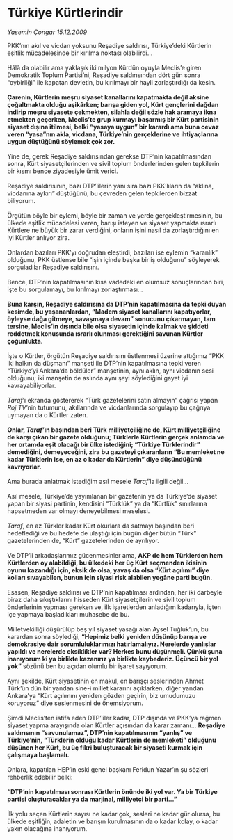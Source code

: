 # Türkiye Kürtlerindir

*Yasemin Çongar 15.12.2009*

<div class="taraf_structure_2col_1zq">
<div class="margen_n">



 <p>PKK’nın akıl ve vicdan yoksunu Reşadiye saldırısı, Türkiye’deki Kürtlerin eşitlik mücadelesinde bir kırılma noktası olabilirdi... <br/><br/>Hâlâ da olabilir ama yaklaşık iki milyon Kürdün oyuyla Meclis’e giren Demokratik Toplum Partisi’ni, Reşadiye saldırısından dört gün sonra “oybirliği” ile kapatan devletin, bu kırılmayı bir hayli zorlaştırdığı da kesin.<b> <br/><br/>Çarenin, Kürtlerin meşru siyaset kanallarını kapatmakta değil aksine çoğaltmakta olduğu aşikârken; barışa giden yol, Kürt gençlerini dağdan indirip meşru siyasete çekmekten, silahla değil sözle hak aramaya ikna etmekten geçerken, Meclis’te grup kurmayı başarmış bir Kürt partisinin siyaset dışına itilmesi, belki “yasaya uygun” bir karardı ama buna cevaz veren “yasa”nın akla, vicdana, Türkiye’nin gerçeklerine ve ihtiyaçlarına uygun düştüğünü söylemek çok zor.</b> <br/><br/>Yine de, gerek Reşadiye saldırısından gerekse DTP’nin kapatılmasından sonra, Kürt siyasetçilerinden ve sivil toplum önderlerinden gelen tepkilerin bir kısmı bence ziyadesiyle ümit verici. <br/><br/>Reşadiye saldırısının, bazı DTP’lilerin yanı sıra bazı PKK’lıların da “aklına, vicdanına aykırı” düştüğünü, bu çevreden gelen tepkilerden bizzat biliyorum. <br/><br/>Örgütün böyle bir eylemi, böyle bir zaman ve yerde gerçekleştirmesinin, bu ülkede eşitlik mücadelesi veren, barışı isteyen ve siyaset yapmakta ısrarlı Kürtlere ne büyük bir zarar verdiğini, onların işini nasıl da zorlaştırdığını en iyi Kürtler anlıyor zira. <br/><br/>Onlardan bazıları PKK’yı doğrudan eleştirdi; bazıları ise eylemin “karanlık” olduğunu, PKK üstlense bile “işin içinde başka bir iş olduğunu” söyleyerek sorguladılar Reşadiye saldırısını. <br/><br/>Bence, DTP’nin kapatılmasının kısa vadedeki en olumsuz sonuçlarından biri, işte bu sorgulamayı, bu kırılmayı zorlaştırması...<b> <br/><br/>Buna karşın, Reşadiye saldırısına da DTP’nin kapatılmasına da tepki duyan kesimde, bu yaşananlardan, “Madem siyaset kanallarını kapatıyorlar, öyleyse dağa gitmeye, savaşmaya devam” sonucunu çıkarmayan, tam tersine, Meclis’in dışında bile olsa siyasetin içinde kalmak ve şiddeti reddetmek konusunda ısrarlı olunması gerektiğini savunan Kürtler çoğunlukta.</b> <br/><br/>İşte o Kürtler, örgütün Reşadiye saldırısını üstlenmesi üzerine attığımız “PKK iki halkın da düşmanı” manşeti ile DTP’nin kapatılmasına tepki veren “Türkiye’yi Ankara’da böldüler” manşetinin, aynı aklın, aynı vicdanın sesi olduğunu; iki manşetin de aslında aynı şeyi söylediğini gayet iyi kavrayabiliyorlar.<i> <br/><br/>Taraf</i>’ı ekranda göstererek “Türk gazetelerini satın almayın” çağrısı yapan <i>Roj TV</i>’nin tutumunu, akıllarında ve vicdanlarında sorgulayıp bu çağrıya uymayan da o Kürtler zaten.<b> <br/><br/>Onlar, <i>Taraf</i>’ın başından beri Türk milliyetçiliğine de, Kürt milliyetçiliğine de karşı çıkan bir gazete olduğunu; Türklerle Kürtlerin gerçek anlamda ve her ortamda eşit olacağı bir ülke istediğini; “Türkiye Türklerindir” demediğini, demeyeceğini, zira bu gazeteyi çıkaranların “Bu memleket ne kadar Türklerin ise, en az o kadar da Kürtlerin” diye düşündüğünü kavrıyorlar.</b> <br/><br/>Ama burada anlatmak istediğim asıl mesele <i>Taraf</i>’la ilgili değil... <br/><br/>Asıl mesele, Türkiye’de yayımlanan bir gazetenin ya da Türkiye’de siyaset yapan bir siyasi partinin, kendisini “Türklük” ya da “Kürtlük” sınırlarına hapsetmeden var olmayı deneyebilmesi meselesi.<i> <br/><br/>Taraf</i>, en az Türkler kadar Kürt okurlara da satmayı başından beri hedeflediği ve bu hedefe de ulaştığı için bugün diğer bütün “Türk” gazetelerinden de, “Kürt” gazetelerinden de ayrılıyor. <br/><br/>Ve DTP’li arkadaşlarımız gücenmesinler ama, <b>AKP de hem Türklerden hem Kürtlerden oy alabildiği, bu ülkedeki her üç Kürt seçmenden ikisinin oyunu kazandığı için, eksik de olsa, yavaş da olsa “Kürt açılımı” diye kolları sıvayabilen, bunun için siyasi risk alabilen yegâne parti bugün.</b> <br/><br/>Esasen, Reşadiye saldırısı ve DTP’nin kapatılması ardından, her iki darbeyle biraz daha sıkıştıklarını hisseden Kürt siyasetçilerin ve sivil toplum önderlerinin yapması gereken ve, ilk işaretlerden anladığım kadarıyla, içten içe yapmaya başladıkları muhasebe de bu.<br/><br/>Milletvekilliği düşürülüp beş yıl siyaset yasağı alan Aysel Tuğluk’un, bu karardan sonra söylediği, <b>“Hepimiz belki yeniden düşünüp barışa ve demokrasiye dair sorumluluklarımızı hatırlamalıyız. Nerelerde yanlışlar yapıldı ve nerelerde eksiklikler var? Herkes bunu düşünmeli. Çünkü şuna inanıyorum ki ya birlikte kazanırız ya birlikte kaybederiz. Üçüncü bir yol yok”</b> sözünü ben bu açıdan olumlu bir işaret sayıyorum. <br/><br/>Aynı şekilde, Kürt siyasetinin en makul, en barışçı seslerinden Ahmet Türk’ün dün bir yandan sine-i millet kararını açıklarken, diğer yandan Ankara’ya “Kürt açılımını yeniden gözden geçirin, biz umudumuzu koruyoruz” diye seslenmesini de önemsiyorum. <br/><br/>Şimdi Meclis’ten istifa eden DTP’liler kadar, DTP dışında ve PKK’ya rağmen siyaset yapma arayışında olan Kürtler açısından da karar zamanı... <b>Reşadiye saldırısının “savunulamaz”, DTP’nin kapatılmasının “yanlış” ve Türkiye’nin, “Türklerin olduğu kadar Kürtlerin de memleketi” olduğunu düşünen her Kürt, bu üç fikri buluşturacak bir siyaseti kurmak için çalışmaya başlamalı.</b> <br/><br/>Onlara, kapatılan HEP’in eski genel başkanı Feridun Yazar’ın şu sözleri rehberlik edebilir belki: <b><br/><br/>“DTP’nin kapatılması sonrası Kürtlerin önünde iki yol var. Ya bir Türkiye partisi oluşturacaklar ya da marjinal, milliyetçi bir parti...”</b> <br/><br/>İlk yolu seçen Kürtlerin sayısı ne kadar çok, sesleri ne kadar gür olursa, bu ülkede eşitliğin, adaletin ve barışın kurulmasının da o kadar kolay, o kadar yakın olacağına inanıyorum.</p>
<br/>
<br/>
<br/>



<br/>


<div id="taraf_not">
</div>

</div>


</div>

